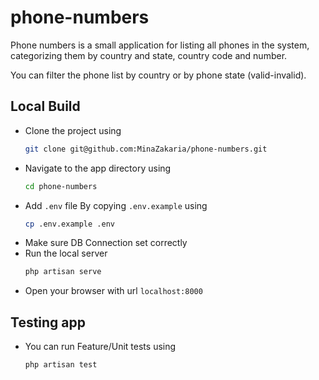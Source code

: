 # phone-numbers


Phone numbers is a small application for listing all phones in the system, categorizing them by country and state, country code and number.

You can filter the phone list by country or by phone state (valid-invalid).

## Local Build
- Clone the project using
    ```sh
    git clone git@github.com:MinaZakaria/phone-numbers.git
    ```
- Navigate to the app directory using
    ```sh
    cd phone-numbers
    ```
- Add `.env` file By copying `.env.example` using
    ```sh
    cp .env.example .env
    ```
- Make sure DB Connection set correctly
- Run the local server
    ```sh
    php artisan serve
    ```
- Open your browser with url `localhost:8000`

## Testing app
- You can run Feature/Unit tests using
    ```sh
    php artisan test
    ```